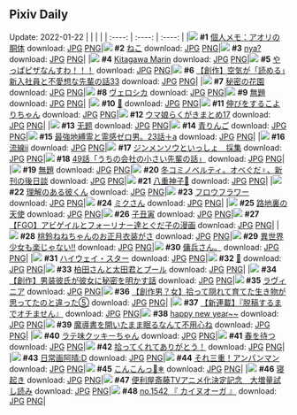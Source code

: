 ## Pixiv Daily
Update: 2022-01-22
|      |      |      |
| :----: | :----: | :----: |
|![](https://pixiv.microyu.workers.dev/c/240x480/img-master/img/2022/01/20/09/00/01/95645337_p0_master1200.jpg) **#1** [個人メモ：アオリの胴体](https://www.pixiv.net/artworks/95645337) download: [JPG](https://pixiv.microyu.workers.dev/img-original/img/2022/01/20/09/00/01/95645337_p0.jpg) [PNG](https://pixiv.microyu.workers.dev/img-original/img/2022/01/20/09/00/01/95645337_p0.png)|![](https://pixiv.microyu.workers.dev/c/240x480/img-master/img/2022/01/20/00/00/05/95639364_p0_master1200.jpg) **#2** [ねこ](https://www.pixiv.net/artworks/95639364) download: [JPG](https://pixiv.microyu.workers.dev/img-original/img/2022/01/20/00/00/05/95639364_p0.jpg) [PNG](https://pixiv.microyu.workers.dev/img-original/img/2022/01/20/00/00/05/95639364_p0.png)|![](https://pixiv.microyu.workers.dev/c/240x480/img-master/img/2022/01/20/00/00/16/95639429_p0_master1200.jpg) **#3** [nya?](https://www.pixiv.net/artworks/95639429) download: [JPG](https://pixiv.microyu.workers.dev/img-original/img/2022/01/20/00/00/16/95639429_p0.jpg) [PNG](https://pixiv.microyu.workers.dev/img-original/img/2022/01/20/00/00/16/95639429_p0.png)|
|![](https://pixiv.microyu.workers.dev/c/240x480/img-master/img/2022/01/20/00/01/52/95639520_p0_master1200.jpg) **#4** [Kitagawa Marin](https://www.pixiv.net/artworks/95639520) download: [JPG](https://pixiv.microyu.workers.dev/img-original/img/2022/01/20/00/01/52/95639520_p0.jpg) [PNG](https://pixiv.microyu.workers.dev/img-original/img/2022/01/20/00/01/52/95639520_p0.png)|![](https://pixiv.microyu.workers.dev/c/240x480/img-master/img/2022/01/21/07/30/00/95664763_p0_master1200.jpg) **#5** [やっぱピザなんすわ！！！](https://www.pixiv.net/artworks/95664763) download: [JPG](https://pixiv.microyu.workers.dev/img-original/img/2022/01/21/07/30/00/95664763_p0.jpg) [PNG](https://pixiv.microyu.workers.dev/img-original/img/2022/01/21/07/30/00/95664763_p0.png)|![](https://pixiv.microyu.workers.dev/c/240x480/img-master/img/2022/01/20/18/13/25/95651831_p0_master1200.jpg) **#6** [【創作】空気が「読める」新入社員と不愛想な先輩の話33](https://www.pixiv.net/artworks/95651831) download: [JPG](https://pixiv.microyu.workers.dev/img-original/img/2022/01/20/18/13/25/95651831_p0.jpg) [PNG](https://pixiv.microyu.workers.dev/img-original/img/2022/01/20/18/13/25/95651831_p0.png)|
|![](https://pixiv.microyu.workers.dev/c/240x480/img-master/img/2022/01/20/00/00/17/95639434_p0_master1200.jpg) **#7** [秘密の花園](https://www.pixiv.net/artworks/95639434) download: [JPG](https://pixiv.microyu.workers.dev/img-original/img/2022/01/20/00/00/17/95639434_p0.jpg) [PNG](https://pixiv.microyu.workers.dev/img-original/img/2022/01/20/00/00/17/95639434_p0.png)|![](https://pixiv.microyu.workers.dev/c/240x480/img-master/img/2022/01/21/17/59/45/95671702_p0_master1200.jpg) **#8** [ヴェロシカ](https://www.pixiv.net/artworks/95671702) download: [JPG](https://pixiv.microyu.workers.dev/img-original/img/2022/01/21/17/59/45/95671702_p0.jpg) [PNG](https://pixiv.microyu.workers.dev/img-original/img/2022/01/21/17/59/45/95671702_p0.png)|![](https://pixiv.microyu.workers.dev/c/240x480/img-master/img/2022/01/20/15/43/27/95649666_p0_master1200.jpg) **#9** [無題](https://www.pixiv.net/artworks/95649666) download: [JPG](https://pixiv.microyu.workers.dev/img-original/img/2022/01/20/15/43/27/95649666_p0.jpg) [PNG](https://pixiv.microyu.workers.dev/img-original/img/2022/01/20/15/43/27/95649666_p0.png)|
|![](https://pixiv.microyu.workers.dev/c/240x480/img-master/img/2022/01/21/00/00/12/95659742_p0_master1200.jpg) **#10** [🦋](https://www.pixiv.net/artworks/95659742) download: [JPG](https://pixiv.microyu.workers.dev/img-original/img/2022/01/21/00/00/12/95659742_p0.jpg) [PNG](https://pixiv.microyu.workers.dev/img-original/img/2022/01/21/00/00/12/95659742_p0.png)|![](https://pixiv.microyu.workers.dev/c/240x480/img-master/img/2022/01/20/00/30/01/95640273_p0_master1200.jpg) **#11** [伸びをするこよりちゃん](https://www.pixiv.net/artworks/95640273) download: [JPG](https://pixiv.microyu.workers.dev/img-original/img/2022/01/20/00/30/01/95640273_p0.jpg) [PNG](https://pixiv.microyu.workers.dev/img-original/img/2022/01/20/00/30/01/95640273_p0.png)|![](https://pixiv.microyu.workers.dev/c/240x480/img-master/img/2022/01/20/20/57/50/95655064_p0_master1200.jpg) **#12** [ウマ娘らくがきまとめ17](https://www.pixiv.net/artworks/95655064) download: [JPG](https://pixiv.microyu.workers.dev/img-original/img/2022/01/20/20/57/50/95655064_p0.jpg) [PNG](https://pixiv.microyu.workers.dev/img-original/img/2022/01/20/20/57/50/95655064_p0.png)|
|![](https://pixiv.microyu.workers.dev/c/240x480/img-master/img/2022/01/20/00/29/42/95640265_p0_master1200.jpg) **#13** [无题](https://www.pixiv.net/artworks/95640265) download: [JPG](https://pixiv.microyu.workers.dev/img-original/img/2022/01/20/00/29/42/95640265_p0.jpg) [PNG](https://pixiv.microyu.workers.dev/img-original/img/2022/01/20/00/29/42/95640265_p0.png)|![](https://pixiv.microyu.workers.dev/c/240x480/img-master/img/2022/01/20/20/30/00/95654439_p0_master1200.jpg) **#14** [青りんご](https://www.pixiv.net/artworks/95654439) download: [JPG](https://pixiv.microyu.workers.dev/img-original/img/2022/01/20/20/30/00/95654439_p0.jpg) [PNG](https://pixiv.microyu.workers.dev/img-original/img/2022/01/20/20/30/00/95654439_p0.png)|![](https://pixiv.microyu.workers.dev/c/240x480/img-master/img/2022/01/20/10/14/26/95645943_p0_master1200.jpg) **#15** [最強地縛霊と霊感ゼロ男。23話＋a](https://www.pixiv.net/artworks/95645943) download: [JPG](https://pixiv.microyu.workers.dev/img-original/img/2022/01/20/10/14/26/95645943_p0.jpg) [PNG](https://pixiv.microyu.workers.dev/img-original/img/2022/01/20/10/14/26/95645943_p0.png)|
|![](https://pixiv.microyu.workers.dev/c/240x480/img-master/img/2022/01/20/08/00/00/95644925_p0_master1200.jpg) **#16** [流線ⅱ](https://www.pixiv.net/artworks/95644925) download: [JPG](https://pixiv.microyu.workers.dev/img-original/img/2022/01/20/08/00/00/95644925_p0.jpg) [PNG](https://pixiv.microyu.workers.dev/img-original/img/2022/01/20/08/00/00/95644925_p0.png)|![](https://pixiv.microyu.workers.dev/c/240x480/img-master/img/2022/01/21/18/00/05/95671742_p0_master1200.jpg) **#17** [ジンメンソウといっしょ　採集](https://www.pixiv.net/artworks/95671742) download: [JPG](https://pixiv.microyu.workers.dev/img-original/img/2022/01/21/18/00/05/95671742_p0.jpg) [PNG](https://pixiv.microyu.workers.dev/img-original/img/2022/01/21/18/00/05/95671742_p0.png)|![](https://pixiv.microyu.workers.dev/c/240x480/img-master/img/2022/01/21/12/01/27/95667210_p0_master1200.jpg) **#18** [49話「うちの会社の小さい先輩の話」](https://www.pixiv.net/artworks/95667210) download: [JPG](https://pixiv.microyu.workers.dev/img-original/img/2022/01/21/12/01/27/95667210_p0.jpg) [PNG](https://pixiv.microyu.workers.dev/img-original/img/2022/01/21/12/01/27/95667210_p0.png)|
|![](https://pixiv.microyu.workers.dev/c/240x480/img-master/img/2022/01/21/12/00/01/95667178_p0_master1200.jpg) **#19** [無題](https://www.pixiv.net/artworks/95667178) download: [JPG](https://pixiv.microyu.workers.dev/img-original/img/2022/01/21/12/00/01/95667178_p0.jpg) [PNG](https://pixiv.microyu.workers.dev/img-original/img/2022/01/21/12/00/01/95667178_p0.png)|![](https://pixiv.microyu.workers.dev/c/240x480/img-master/img/2022/01/20/20/18/37/95654225_p0_master1200.jpg) **#20** [冬コミノベルティ。オベぐだ♀、新刊の後日談](https://www.pixiv.net/artworks/95654225) download: [JPG](https://pixiv.microyu.workers.dev/img-original/img/2022/01/20/20/18/37/95654225_p0.jpg) [PNG](https://pixiv.microyu.workers.dev/img-original/img/2022/01/20/20/18/37/95654225_p0.png)|![](https://pixiv.microyu.workers.dev/c/240x480/img-master/img/2022/01/20/00/01/10/95639496_p0_master1200.jpg) **#21** [八重神子🌸](https://www.pixiv.net/artworks/95639496) download: [JPG](https://pixiv.microyu.workers.dev/img-original/img/2022/01/20/00/01/10/95639496_p0.jpg) [PNG](https://pixiv.microyu.workers.dev/img-original/img/2022/01/20/00/01/10/95639496_p0.png)|
|![](https://pixiv.microyu.workers.dev/c/240x480/img-master/img/2022/01/20/00/00/05/95639361_p0_master1200.jpg) **#22** [理解のある彼くん](https://www.pixiv.net/artworks/95639361) download: [JPG](https://pixiv.microyu.workers.dev/img-original/img/2022/01/20/00/00/05/95639361_p0.jpg) [PNG](https://pixiv.microyu.workers.dev/img-original/img/2022/01/20/00/00/05/95639361_p0.png)|![](https://pixiv.microyu.workers.dev/c/240x480/img-master/img/2022/01/21/00/00/00/95659651_p0_master1200.jpg) **#23** [フロウフラワー](https://www.pixiv.net/artworks/95659651) download: [JPG](https://pixiv.microyu.workers.dev/img-original/img/2022/01/21/00/00/00/95659651_p0.jpg) [PNG](https://pixiv.microyu.workers.dev/img-original/img/2022/01/21/00/00/00/95659651_p0.png)|![](https://pixiv.microyu.workers.dev/c/240x480/img-master/img/2022/01/21/01/00/10/95661257_p0_master1200.jpg) **#24** [ミクさん](https://www.pixiv.net/artworks/95661257) download: [JPG](https://pixiv.microyu.workers.dev/img-original/img/2022/01/21/01/00/10/95661257_p0.jpg) [PNG](https://pixiv.microyu.workers.dev/img-original/img/2022/01/21/01/00/10/95661257_p0.png)|
|![](https://pixiv.microyu.workers.dev/c/240x480/img-master/img/2022/01/20/01/21/55/95641272_p0_master1200.jpg) **#25** [路地裏の天使](https://www.pixiv.net/artworks/95641272) download: [JPG](https://pixiv.microyu.workers.dev/img-original/img/2022/01/20/01/21/55/95641272_p0.jpg) [PNG](https://pixiv.microyu.workers.dev/img-original/img/2022/01/20/01/21/55/95641272_p0.png)|![](https://pixiv.microyu.workers.dev/c/240x480/img-master/img/2022/01/21/13/56/38/95668440_p0_master1200.jpg) **#26** [子丑寅](https://www.pixiv.net/artworks/95668440) download: [JPG](https://pixiv.microyu.workers.dev/img-original/img/2022/01/21/13/56/38/95668440_p0.jpg) [PNG](https://pixiv.microyu.workers.dev/img-original/img/2022/01/21/13/56/38/95668440_p0.png)|![](https://pixiv.microyu.workers.dev/c/240x480/img-master/img/2022/01/21/20/03/33/95674303_p0_master1200.jpg) **#27** [【FGO】アビゲイルとフォーリナー達とぐだ子の漫画](https://www.pixiv.net/artworks/95674303) download: [JPG](https://pixiv.microyu.workers.dev/img-original/img/2022/01/21/20/03/33/95674303_p0.jpg) [PNG](https://pixiv.microyu.workers.dev/img-original/img/2022/01/21/20/03/33/95674303_p0.png)|
|![](https://pixiv.microyu.workers.dev/c/240x480/img-master/img/2022/01/20/00/00/15/95639425_p0_master1200.jpg) **#28** [桃鈴ねねちゃんのお正月衣装がさ](https://www.pixiv.net/artworks/95639425) download: [JPG](https://pixiv.microyu.workers.dev/img-original/img/2022/01/20/00/00/15/95639425_p0.jpg) [PNG](https://pixiv.microyu.workers.dev/img-original/img/2022/01/20/00/00/15/95639425_p0.png)|![](https://pixiv.microyu.workers.dev/c/240x480/img-master/img/2022/01/21/00/02/18/95659885_p0_master1200.jpg) **#29** [異世界少女も楽じゃない!!](https://www.pixiv.net/artworks/95659885) download: [JPG](https://pixiv.microyu.workers.dev/img-original/img/2022/01/21/00/02/18/95659885_p0.jpg) [PNG](https://pixiv.microyu.workers.dev/img-original/img/2022/01/21/00/02/18/95659885_p0.png)|![](https://pixiv.microyu.workers.dev/c/240x480/img-master/img/2022/01/21/10/55/44/95666516_p0_master1200.jpg) **#30** [傭兵さん。](https://www.pixiv.net/artworks/95666516) download: [JPG](https://pixiv.microyu.workers.dev/img-original/img/2022/01/21/10/55/44/95666516_p0.jpg) [PNG](https://pixiv.microyu.workers.dev/img-original/img/2022/01/21/10/55/44/95666516_p0.png)|
|![](https://pixiv.microyu.workers.dev/c/240x480/img-master/img/2022/01/21/00/22/39/95660436_p0_master1200.jpg) **#31** [ハイウェイ・スター](https://www.pixiv.net/artworks/95660436) download: [JPG](https://pixiv.microyu.workers.dev/img-original/img/2022/01/21/00/22/39/95660436_p0.jpg) [PNG](https://pixiv.microyu.workers.dev/img-original/img/2022/01/21/00/22/39/95660436_p0.png)|![](https://pixiv.microyu.workers.dev/c/240x480/img-master/img/2022/01/21/00/00/03/95659673_p0_master1200.jpg) **#32** [🧸](https://www.pixiv.net/artworks/95659673) download: [JPG](https://pixiv.microyu.workers.dev/img-original/img/2022/01/21/00/00/03/95659673_p0.jpg) [PNG](https://pixiv.microyu.workers.dev/img-original/img/2022/01/21/00/00/03/95659673_p0.png)|![](https://pixiv.microyu.workers.dev/c/240x480/img-master/img/2022/01/21/16/26/33/95670260_p0_master1200.jpg) **#33** [柏田さんと太田君とプール](https://www.pixiv.net/artworks/95670260) download: [JPG](https://pixiv.microyu.workers.dev/img-original/img/2022/01/21/16/26/33/95670260_p0.jpg) [PNG](https://pixiv.microyu.workers.dev/img-original/img/2022/01/21/16/26/33/95670260_p0.png)|
|![](https://pixiv.microyu.workers.dev/c/240x480/img-master/img/2022/01/21/20/00/05/95674221_p0_master1200.jpg) **#34** [【創作】男装彼氏が彼女に秘密を明かす話](https://www.pixiv.net/artworks/95674221) download: [JPG](https://pixiv.microyu.workers.dev/img-original/img/2022/01/21/20/00/05/95674221_p0.jpg) [PNG](https://pixiv.microyu.workers.dev/img-original/img/2022/01/21/20/00/05/95674221_p0.png)|![](https://pixiv.microyu.workers.dev/c/240x480/img-master/img/2022/01/20/00/00/11/95639398_p0_master1200.jpg) **#35** [ラヴィニア](https://www.pixiv.net/artworks/95639398) download: [JPG](https://pixiv.microyu.workers.dev/img-original/img/2022/01/20/00/00/11/95639398_p0.jpg) [PNG](https://pixiv.microyu.workers.dev/img-original/img/2022/01/20/00/00/11/95639398_p0.png)|![](https://pixiv.microyu.workers.dev/c/240x480/img-master/img/2022/01/21/20/49/36/95675273_p0_master1200.jpg) **#36** [【創作男？女】拾って隠れて育てた生き物が思ってたのと違った⑤](https://www.pixiv.net/artworks/95675273) download: [JPG](https://pixiv.microyu.workers.dev/img-original/img/2022/01/21/20/49/36/95675273_p0.jpg) [PNG](https://pixiv.microyu.workers.dev/img-original/img/2022/01/21/20/49/36/95675273_p0.png)|
|![](https://pixiv.microyu.workers.dev/c/240x480/img-master/img/2022/01/21/18/02/14/95671787_p0_master1200.jpg) **#37** [【新連載】『脱稿するまでオチません』](https://www.pixiv.net/artworks/95671787) download: [JPG](https://pixiv.microyu.workers.dev/img-original/img/2022/01/21/18/02/14/95671787_p0.jpg) [PNG](https://pixiv.microyu.workers.dev/img-original/img/2022/01/21/18/02/14/95671787_p0.png)|![](https://pixiv.microyu.workers.dev/c/240x480/img-master/img/2022/01/20/00/44/52/95640589_p0_master1200.jpg) **#38** [happy new year~~](https://www.pixiv.net/artworks/95640589) download: [JPG](https://pixiv.microyu.workers.dev/img-original/img/2022/01/20/00/44/52/95640589_p0.jpg) [PNG](https://pixiv.microyu.workers.dev/img-original/img/2022/01/20/00/44/52/95640589_p0.png)|![](https://pixiv.microyu.workers.dev/c/240x480/img-master/img/2022/01/20/12/59/12/95647775_p0_master1200.jpg) **#39** [魔導書を開いたまま眠るなんて不用心ね](https://www.pixiv.net/artworks/95647775) download: [JPG](https://pixiv.microyu.workers.dev/img-original/img/2022/01/20/12/59/12/95647775_p0.jpg) [PNG](https://pixiv.microyu.workers.dev/img-original/img/2022/01/20/12/59/12/95647775_p0.png)|
|![](https://pixiv.microyu.workers.dev/c/240x480/img-master/img/2022/01/20/17/00/01/95650658_p0_master1200.jpg) **#40** [ラテ味クッキーちゃん](https://www.pixiv.net/artworks/95650658) download: [JPG](https://pixiv.microyu.workers.dev/img-original/img/2022/01/20/17/00/01/95650658_p0.jpg) [PNG](https://pixiv.microyu.workers.dev/img-original/img/2022/01/20/17/00/01/95650658_p0.png)|![](https://pixiv.microyu.workers.dev/c/240x480/img-master/img/2022/01/20/18/50/04/95652482_p0_master1200.jpg) **#41** [春を待つ](https://www.pixiv.net/artworks/95652482) download: [JPG](https://pixiv.microyu.workers.dev/img-original/img/2022/01/20/18/50/04/95652482_p0.jpg) [PNG](https://pixiv.microyu.workers.dev/img-original/img/2022/01/20/18/50/04/95652482_p0.png)|![](https://pixiv.microyu.workers.dev/c/240x480/img-master/img/2022/01/20/06/03/58/95644070_p0_master1200.jpg) **#42** [拾ってくれてありがとう！](https://www.pixiv.net/artworks/95644070) download: [JPG](https://pixiv.microyu.workers.dev/img-original/img/2022/01/20/06/03/58/95644070_p0.jpg) [PNG](https://pixiv.microyu.workers.dev/img-original/img/2022/01/20/06/03/58/95644070_p0.png)|
|![](https://pixiv.microyu.workers.dev/c/240x480/img-master/img/2022/01/20/01/58/27/95641894_p0_master1200.jpg) **#43** [日常画阿晴:D](https://www.pixiv.net/artworks/95641894) download: [JPG](https://pixiv.microyu.workers.dev/img-original/img/2022/01/20/01/58/27/95641894_p0.jpg) [PNG](https://pixiv.microyu.workers.dev/img-original/img/2022/01/20/01/58/27/95641894_p0.png)|![](https://pixiv.microyu.workers.dev/c/240x480/img-master/img/2022/01/20/19/31/17/95653251_p0_master1200.jpg) **#44** [それ三重！アンパンマン](https://www.pixiv.net/artworks/95653251) download: [JPG](https://pixiv.microyu.workers.dev/img-original/img/2022/01/20/19/31/17/95653251_p0.jpg) [PNG](https://pixiv.microyu.workers.dev/img-original/img/2022/01/20/19/31/17/95653251_p0.png)|![](https://pixiv.microyu.workers.dev/c/240x480/img-master/img/2022/01/21/00/00/12/95659746_p0_master1200.jpg) **#45** [こんこんっ🦊❄](https://www.pixiv.net/artworks/95659746) download: [JPG](https://pixiv.microyu.workers.dev/img-original/img/2022/01/21/00/00/12/95659746_p0.jpg) [PNG](https://pixiv.microyu.workers.dev/img-original/img/2022/01/21/00/00/12/95659746_p0.png)|
|![](https://pixiv.microyu.workers.dev/c/240x480/img-master/img/2022/01/21/00/10/22/95660143_p0_master1200.jpg) **#46** [寝起き](https://www.pixiv.net/artworks/95660143) download: [JPG](https://pixiv.microyu.workers.dev/img-original/img/2022/01/21/00/10/22/95660143_p0.jpg) [PNG](https://pixiv.microyu.workers.dev/img-original/img/2022/01/21/00/10/22/95660143_p0.png)|![](https://pixiv.microyu.workers.dev/c/240x480/img-master/img/2022/01/21/00/08/41/95660096_p0_master1200.jpg) **#47** [便利屋斎藤TVアニメ化決定記念　大増量試し読み](https://www.pixiv.net/artworks/95660096) download: [JPG](https://pixiv.microyu.workers.dev/img-original/img/2022/01/21/00/08/41/95660096_p0.jpg) [PNG](https://pixiv.microyu.workers.dev/img-original/img/2022/01/21/00/08/41/95660096_p0.png)|![](https://pixiv.microyu.workers.dev/c/240x480/img-master/img/2022/01/21/00/11/10/95660165_p0_master1200.jpg) **#48** [no.1542 『 カイヌオーガ 』](https://www.pixiv.net/artworks/95660165) download: [JPG](https://pixiv.microyu.workers.dev/img-original/img/2022/01/21/00/11/10/95660165_p0.jpg) [PNG](https://pixiv.microyu.workers.dev/img-original/img/2022/01/21/00/11/10/95660165_p0.png)|
